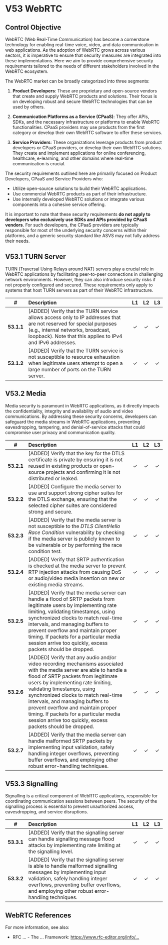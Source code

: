 # V53 WebRTC

## Control Objective

WebRTC (Web Real-Time Communication) has become a cornerstone technology for enabling real-time voice, video, and data communication in web applications. As the adoption of WebRTC grows across various sectors, it is imperative to ensure that security measures are integrated into these implementations. Here we aim to provide comprehensive security requirements tailored to the needs of different stakeholders involved in the WebRTC ecosystem.

The WebRTC market can be broadly categorized into three segments:

1. **Product Developers**: These are proprietary and open-source vendors that create and supply WebRTC products and solutions. Their focus is on developing robust and secure WebRTC technologies that can be used by others.
    
2. **Communication Platforms as a Service (CPaaS)**: They offer APIs, SDKs, and the necessary infrastructure or platforms to enable WebRTC functionalities. CPaaS providers may use products from the first category or develop their own WebRTC software to offer these services.
    
3. **Service Providers**: These organizations leverage products from product developers or CPaaS providers, or develop their own WebRTC solutions. They create and implement applications for online conferencing, healthcare, e-learning, and other domains where real-time communication is crucial.

The security requirements outlined here are primarily focused on Product Developers, CPaaS and Service Providers who:

- Utilize open-source solutions to build their WebRTC applications.
- Use commercial WebRTC products as part of their infrastructure.
- Use internally developed WebRTC solutions or integrate various components into a cohesive service offering.

It is important to note that these security requirements **do not apply to developers who exclusively use SDKs and APIs provided by CPaaS vendors**. For such developers, the CPaaS providers are typically responsible for most of the underlying security concerns within their platforms, and a generic security standard like ASVS may not fully address their needs.


## V53.1 TURN Server

TURN (Traversal Using Relays around NAT) servers play a crucial role in WebRTC applications by facilitating peer-to-peer connections in challenging network environments. However, they can also introduce security risks if not properly configured and secured. These requirements only apply to systems that host TURN servers as part of their WebRTC infrastructure.

| # | Description | L1 | L2 | L3 |
| :---: | :--- | :---: | :---: | :---: |
| **53.1.1** | [ADDED] Verify that the TURN service allows access only to IP addresses that are not reserved for special purposes (e.g., internal networks, broadcast, loopback). Note that this applies to IPv4 and IPv6 addresses. | ✓ | ✓ | ✓ |
| **53.1.2** | [ADDED] Verify that the TURN service is not susceptible to resource exhaustion when legitimate users attempt to open a large number of ports on the TURN server. | ✓ | ✓ | ✓ |

## V53.2 Media

Media security is paramount in WebRTC applications, as it directly impacts the confidentiality, integrity and availability of audio and video communications. By addressing these security concerns, developers can safeguard the media streams in WebRTC applications, preventing eavesdropping, tampering, and denial-of-service attacks that could compromise user privacy and communication quality.

| # | Description | L1 | L2 | L3 |
| :---: | :--- | :---: | :---: | :---: |
| **53.2.1** | [ADDED] Verify that the key for the DTLS certificate is private by ensuring it is not reused in existing products or open-source projects and confirming it is not distributed or leaked. | ✓ | ✓ | ✓ |
| **53.2.2** | [ADDED] Configure the media server to use and support strong cipher suites for the DTLS exchange, ensuring that the selected cipher suites are considered strong and secure. | ✓ | ✓ | ✓ |
| **53.2.3** | [ADDED] Verify that the media server is not susceptible to the _DTLS ClientHello Race Condition_ vulnerability by checking if the media server is publicly known to be vulnerable or by performing the race condition test. | ✓ | ✓ | ✓ |
| **53.2.4** | [ADDED] Verify that SRTP authentication is checked at the media server to prevent RTP injection attacks from causing DoS or audio/video media insertion on new or existing media streams. | ✓ | ✓ | ✓ |
| **53.2.5** | [ADDED] Verify that the media server can handle a flood of SRTP packets from legitimate users by implementing rate limiting, validating timestamps, using synchronized clocks to match real-time intervals, and managing buffers to prevent overflow and maintain proper timing. If packets for a particular media session arrive too quickly, excess packets should be dropped. | ✓ | ✓ | ✓ |
| **53.2.6** | [ADDED] Verify that any audio and/or video recording mechanisms associated with the media server are able to handle a flood of SRTP packets from legitimate users by implementing rate limiting, validating timestamps, using synchronized clocks to match real-time intervals, and managing buffers to prevent overflow and maintain proper timing. If packets for a particular media session arrive too quickly, excess packets should be dropped. | ✓ | ✓ | ✓ |
| **53.2.7** | [ADDED] Verify that the media server can handle malformed SRTP packets by implementing input validation, safely handling integer overflows, preventing buffer overflows, and employing other robust error-handling techniques. | ✓ | ✓ | ✓ |

## V53.3 Signalling

Signalling is a critical component of WebRTC applications, responsible for coordinating communication sessions between peers. The security of the signalling process is essential to prevent unauthorized access, eavesdropping, and service disruptions.

| # | Description | L1 | L2 | L3 |
| :---: | :--- | :---: | :---: | :---: |
| **53.3.1** | [ADDED] Verify that the signalling server can handle signalling message flood attacks by implementing rate limiting at the signalling level. | ✓ | ✓ | ✓ |
| **53.3.2** | [ADDED] Verify that the signalling server is able to handle malformed signalling messages by implementing input validation, safely handling integer overflows, preventing buffer overflows, and employing other robust error-handling techniques. | ✓ | ✓ | ✓ |

## WebRTC References

For more information, see also:

* RFC ... - The ... Framework: <https://www.rfc-editor.org/info/...>
